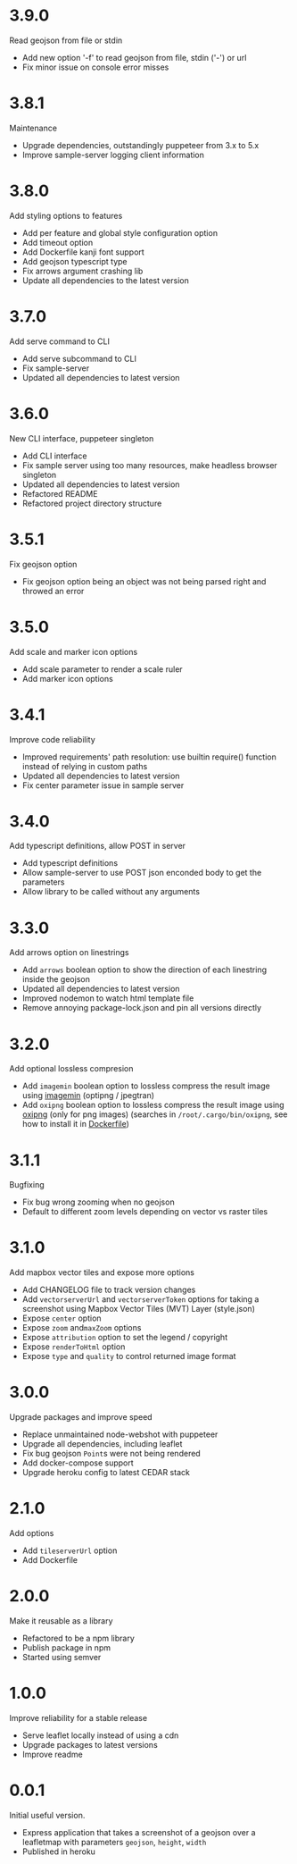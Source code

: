 # 3.9.0

Read geojson from file or stdin

- Add new option '-f' to read geojson from file, stdin ('-') or url
- Fix minor issue on console error misses

# 3.8.1

Maintenance

 - Upgrade dependencies, outstandingly puppeteer from 3.x to 5.x
 - Improve sample-server logging client information

# 3.8.0

Add styling options to features

 - Add per feature and global style configuration option
 - Add timeout option
 - Add Dockerfile kanji font support
 - Add geojson typescript type
 - Fix arrows argument crashing lib
 - Update all dependencies to the latest version

# 3.7.0

Add serve command to CLI

 - Add serve subcommand to CLI
 - Fix sample-server
 - Updated all dependencies to latest version

# 3.6.0

New CLI interface, puppeteer singleton

 - Add CLI interface
 - Fix sample server using too many resources, make headless browser singleton
 - Updated all dependencies to latest version
 - Refactored README
 - Refactored project directory structure

# 3.5.1

Fix geojson option

 - Fix geojson option being an object was not being parsed right and throwed an error

# 3.5.0

Add scale and marker icon options

 - Add scale parameter to render a scale ruler
 - Add marker icon options

# 3.4.1

Improve code reliability

 - Improved requirements' path resolution: use builtin require() function instead of relying in custom paths
 - Updated all dependencies to latest version
 - Fix center parameter issue in sample server

# 3.4.0

Add typescript definitions, allow POST in server

 - Add typescript definitions
 - Allow sample-server to use POST json enconded body to get the parameters
 - Allow library to be called without any arguments

# 3.3.0

Add arrows option on linestrings

 - Add `arrows` boolean option to show the direction of each linestring inside the geojson
 - Updated all dependencies to latest version
 - Improved nodemon to watch html template file
 - Remove annoying package-lock.json and pin all versions directly

# 3.2.0

Add optional lossless compresion

 - Add `imagemin` boolean option to lossless compress the result image using [imagemin](https://github.com/imagemin/imagemin) (optipng / jpegtran)
 - Add `oxipng` boolean option to lossless compress the result image using [oxipng](https://github.com/shssoichiro/oxipng) (only for png images) (searches in `/root/.cargo/bin/oxipng`, see how to install it in [Dockerfile](./Dockerfile))

# 3.1.1

Bugfixing

 - Fix bug wrong zooming when no geojson
 - Default to different zoom levels depending on vector vs raster tiles

# 3.1.0

Add mapbox vector tiles and expose more options

 - Add CHANGELOG file to track version changes
 - Add `vectorserverUrl` and `vectorserverToken` options for taking a screenshot using Mapbox Vector Tiles (MVT) Layer (style.json)
 - Expose `center` option
 - Expose `zoom` and`maxZoom` options
 - Expose `attribution` option to set the legend / copyright
 - Expose `renderToHtml` option
 - Expose `type` and `quality` to control returned image format

# 3.0.0

Upgrade packages and improve speed

 - Replace unmaintained node-webshot with puppeteer
 - Upgrade all dependencies, including leaflet
 - Fix bug geojson `Point`s were not being rendered
 - Add docker-compose support
 - Upgrade heroku config to latest CEDAR stack

# 2.1.0

Add options

 - Add `tileserverUrl` option
 - Add Dockerfile

# 2.0.0

Make it reusable as a library

- Refactored to be a npm library
- Publish package in npm
- Started using semver

# 1.0.0

Improve reliability for a stable release

- Serve leaflet locally instead of using a cdn
- Upgrade packages to latest versions
- Improve readme

# 0.0.1

Initial useful version.

- Express application that takes a screenshot of a geojson over a leafletmap with parameters `geojson`, `height`, `width`
- Published in heroku

